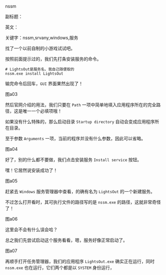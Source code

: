 nssm

副标题：

英文：

关键字：nssm,srvany,windows,服务







找了一个以前自制的小游戏试试吧。

按照前面提示过的，我们先打条安装服务的命令。

```
# LightsOut是服务名，我自己随便取的
nssm.exe install LightsOut
```

输完命令后回车，`GUI` 界面果然出现了！

图a03



然后官网介绍的用法，我们只要在 `Path` 一项中简单地填入应用程序所在的完全路径，这是唯一一个必填项哦！

如果没有什么特殊的，那么启动目录 `Startup directory` 自动会变成应用程序所在目录。

至于参数 `Arguments` 一项，当前的程序并没有什么参数，因此可以省略。

图a04



好了，别的什么都不要做，我们点击安装服务 `Install service` 按钮。

嘿！它居然说安装成功了！

图a05



赶紧去 `Windows` 服务管理器中查看，的确有名为 `LightsOut` 的一个新建服务。

不过怎么打开看时，其可执行文件的路径写的是 `nssm.exe` 的路径，这就非常奇怪了！

图a06



这里会不会有什么误会哈？

总之我们先尝试启动这个服务看看，嗯，服务好像正常启动了。

图a07



再顺手打开任务管理器，我们的应用程序 `LightsOut.exe` 确实正在运行，同时 `nssm.exe` 也在运行，它们两个都是以 `SYSTEM` 身份运行，



